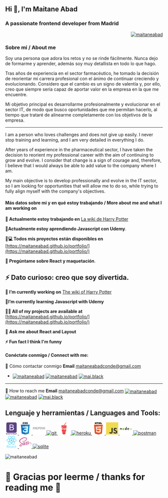 ## Hi 👋, I'm Maitane Abad
### A passionate frontend developer from Madrid

<p align="right"> <a href="https://twitter.com/maitaneabad" target="blank"><img src="https://img.shields.io/twitter/follow/maitaneabad?logo=twitter&style=for-the-badge" alt="maitaneabad" /></a></p>

### Sobre mi / About me

Soy una persona que adora los retos y no se rinde fácilmente. Nunca dejo de formarme y aprender, además soy muy detallista en todo lo que hago.

Tras años de experiencia en el sector farmacéutico, he tomado la decisión de reorientar mi carrera profesional con el ánimo de continuar creciendo y evolucionando. Considero que el cambio es un signo de valentía y, por ello, creo que siempre sería capaz de aportar valor en la empresa en la que me encuentre.

Mi objetivo principal es desarrollarme profesionalmente y evolucionar en el sector IT, de modo que busco oportunidades que me permitan hacerlo, al tiempo que trataré de alinearme completamente con los objetivos de la empresa.

---------------------------------------------------
I am a person who loves challenges and does not give up easily. I never stop training and learning, and I am very detailed in everything I do.

After years of experience in the pharmaceutical sector, I have taken the decision to reorient my professional career with the aim of continuing to grow and evolve. I consider that change is a sign of courage and, therefore, I believe that I would always be able to add value to the company where I am.

My main objective is to develop professionally and evolve in the IT sector, so I am looking for opportunities that will allow me to do so, while trying to fully align myself with the company's objectives.

#### Más datos sobre mi y en qué estoy trabajando / More about me and what I am working on

**🔭 Actualmente estoy trabajando en** [La wiki de Harry Potter](https://maitaneabad.github.io/the-wikipedia-of-harry-potter-and-fantasy-animals/#/)

**🌱Actualmente estoy aprendiendo Javascript con Udemy**.

**👨💻 Todos mis proyectos están disponibles en** [https://maitaneabad.github.io/portfolio/](https://maitaneabad.github.io/portfolio/)

**💬 Pregúntame sobre React y maquetación**.

**⚡ Dato curioso: creo que soy divertida**.
---------------------------------------------------
**🔭 I’m currently working on** [The wiki of Harry Potter](https://maitaneabad.github.io/the-wikipedia-of-harry-potter-and-fantasy-animals/#/)

**🌱I’m currently learning Javascript with Udemy**

**👨‍💻 All of my projects are available at** [https://maitaneabad.github.io/portfolio/](https://maitaneabad.github.io/portfolio/)

**💬 Ask me about React and Layout**

**⚡ Fun fact I think I'm funny**


#### Conéctate conmigo / Connect with me:

📧 Cómo contactar conmigo  **Email** <maitaneabadconde@gmail.com>


- <a href="https://twitter.com/maitaneabad" target="blank"><img align="center" src="https://raw.githubusercontent.com/rahuldkjain/github-profile-readme-generator/master/src/images/icons/Social/twitter.svg" alt="maitaneabad" height="30" width="40" /></a>
<a href="https://stackoverflow.com/users/maitaneabad" target="blank"><img align="center" src="https://raw.githubusercontent.com/rahuldkjain/github-profile-readme-generator/master/src/images/icons/Social/stack-overflow.svg" alt="maitaneabad" height="30" width="40" /></a>
<a href="https://discord.gg/mai.black" target="blank"><img align="center" src="https://raw.githubusercontent.com/rahuldkjain/github-profile-readme-generator/master/src/images/icons/Social/discord.svg" alt="mai.black" height="30" width="40" /></a>
------------------------------------------------------
📧 How to reach me **Email** <maitaneabadconde@gmail.com>
<a href="https://twitter.com/maitaneabad" target="blank"><img align="center" src="https://raw.githubusercontent.com/rahuldkjain/github-profile-readme-generator/master/src/images/icons/Social/twitter.svg" alt="maitaneabad" height="30" width="40" /></a>
<a href="https://stackoverflow.com/users/maitaneabad" target="blank"><img align="center" src="https://raw.githubusercontent.com/rahuldkjain/github-profile-readme-generator/master/src/images/icons/Social/stack-overflow.svg" alt="maitaneabad" height="30" width="40" /></a>
<a href="https://discord.gg/mai.black" target="blank"><img align="center" src="https://raw.githubusercontent.com/rahuldkjain/github-profile-readme-generator/master/src/images/icons/Social/discord.svg" alt="mai.black" height="30" width="40" /></a>

## Lenguaje y herramientas / Languages and Tools:
<p align="left"> <a href="https://getbootstrap.com" target="_blank"> <img src="https://raw.githubusercontent.com/devicons/devicon/master/icons/bootstrap/bootstrap-plain-wordmark.svg" alt="bootstrap" width="40" height="40"/> </a> <a href="https://www.w3schools.com/css/" target="_blank"> <img src="https://raw.githubusercontent.com/devicons/devicon/master/icons/css3/css3-original-wordmark.svg" alt="css3" width="40" height="40"/> </a> <a href="https://expressjs.com" target="_blank"> <img src="https://raw.githubusercontent.com/devicons/devicon/master/icons/express/express-original-wordmark.svg" alt="express" width="40" height="40"/> </a> <a href="https://git-scm.com/" target="_blank"> <img src="https://www.vectorlogo.zone/logos/git-scm/git-scm-icon.svg" alt="git" width="40" height="40"/> </a> <a href="https://gulpjs.com" target="_blank"> <img src="https://raw.githubusercontent.com/devicons/devicon/master/icons/gulp/gulp-plain.svg" alt="gulp" width="40" height="40"/> </a> <a href="https://heroku.com" target="_blank"> <img src="https://www.vectorlogo.zone/logos/heroku/heroku-icon.svg" alt="heroku" width="40" height="40"/> </a> <a href="https://www.w3.org/html/" target="_blank"> <img src="https://raw.githubusercontent.com/devicons/devicon/master/icons/html5/html5-original-wordmark.svg" alt="html5" width="40" height="40"/> </a> <a href="https://developer.mozilla.org/en-US/docs/Web/JavaScript" target="_blank"> <img src="https://raw.githubusercontent.com/devicons/devicon/master/icons/javascript/javascript-original.svg" alt="javascript" width="40" height="40"/> </a> <a href="https://nodejs.org" target="_blank"> <img src="https://raw.githubusercontent.com/devicons/devicon/master/icons/nodejs/nodejs-original-wordmark.svg" alt="nodejs" width="40" height="40"/> </a> <a href="https://postman.com" target="_blank"> <img src="https://www.vectorlogo.zone/logos/getpostman/getpostman-icon.svg" alt="postman" width="40" height="40"/> </a> <a href="https://reactjs.org/" target="_blank"> <img src="https://raw.githubusercontent.com/devicons/devicon/master/icons/react/react-original-wordmark.svg" alt="react" width="40" height="40"/> </a> <a href="https://sass-lang.com" target="_blank"> <img src="https://raw.githubusercontent.com/devicons/devicon/master/icons/sass/sass-original.svg" alt="sass" width="40" height="40"/> </a> <a href="https://www.sqlite.org/" target="_blank"> <img src="https://www.vectorlogo.zone/logos/sqlite/sqlite-icon.svg" alt="sqlite" width="40" height="40"/> </a> </p>
<p><img align="center" src="https://github-readme-stats.vercel.app/api/top-langs?username=maitaneabad&show_icons=true&locale=en&layout=compact" alt="maitaneabad" /></p>

 # 🤗 Gracias por leerme / thanks for reading me 🤗
